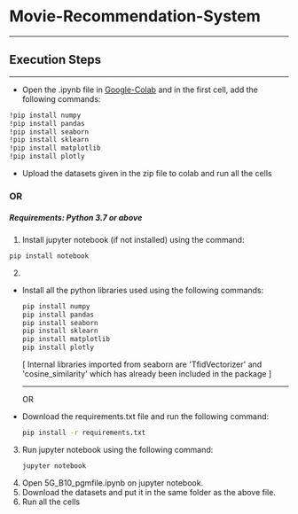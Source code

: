 # Movie-Recommendation-System

---

## Execution Steps

---

- Open the .ipynb file in [Google-Colab](https://colab.research.google.com) and in the first cell, add the following commands:

```bash
!pip install numpy
!pip install pandas
!pip install seaborn
!pip install sklearn
!pip install matplotlib
!pip install plotly
```

- Upload the datasets given in the zip file to colab and run all the cells

### OR

##### Requirements: Python 3.7 or above

1. Install jupyter notebook (if not installed) using the command:

```bash
pip install notebook
```

2.

- Install all the python libraries used using the following commands:

  ```bash
  pip install numpy
  pip install pandas
  pip install seaborn
  pip install sklearn
  pip install matplotlib
  pip install plotly
  ```

  [ Internal libraries imported from seaborn are 'TfidVectorizer' and 'cosine_similarity' which has already been included in the package ]

  ***

  OR

- Download the requirements.txt file and run the following command:
  ```bash
  pip install -r requirements.txt
  ```

3. Run jupyter notebook using the following command:
   ```bash
   jupyter notebook
   ```
4. Open 5G_B10_pgmfile.ipynb on jupyter notebook.
5. Download the datasets and put it in the same folder as the above file.
6. Run all the cells
